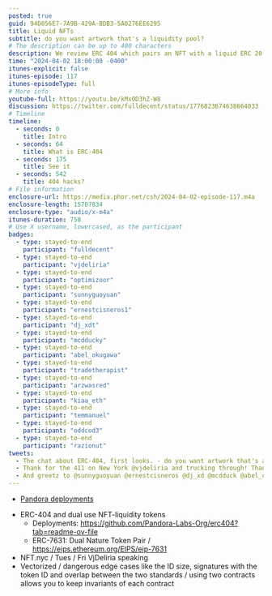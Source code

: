 ```yaml
---
posted: true
guid: 94D056E7-7A9B-429A-BDB3-5A0276EE6295
title: Liquid NFTs
subtitle: do you want artwork that's a liquidity pool?
# The description can be up to 400 characters
description: We review ERC 404 which pairs an NFT with a liquid ERC 20 token, enabling DeFi interactions. Looks at issues, confusion arising from transfers, potential security risks, and market reactions.
time: "2024-04-02 18:00:00 -0400"
itunes-explicit: false
itunes-episode: 117
itunes-episodeType: full
# More info
youtube-full: https://youtu.be/kMx0D3hZ-W8
discussion: https://twitter.com/fulldecent/status/1776823674638664033
# Timeline
timeline:
  - seconds: 0
    title: Intro
  - seconds: 64
    title: What is ERC-404
  - seconds: 175
    title: See it
  - seconds: 542
    title: 404 hacks?
# File information
enclosure-url: https://media.phor.net/csh/2024-04-02-episode-117.m4a
enclosure-length: 15707834
enclosure-type: "audio/x-m4a"
itunes-duration: 758
# Use X username, lowercased, as the participant
badges:
  - type: stayed-to-end
    participant: "fulldecent"
  - type: stayed-to-end
    participant: "vjdeliria"
  - type: stayed-to-end
    participant: "optimizoor"
  - type: stayed-to-end
    participant: "sunnyguoyuan"
  - type: stayed-to-end
    participant: "ernestcisneros1"
  - type: stayed-to-end
    participant: "dj_xdt"
  - type: stayed-to-end
    participant: "mcdducky"
  - type: stayed-to-end
    participant: "abel_okugawa"
  - type: stayed-to-end
    participant: "tradetherapist"
  - type: stayed-to-end
    participant: "arzwasred"
  - type: stayed-to-end
    participant: "kiaa_eth"
  - type: stayed-to-end
    participant: "temmanuel"
  - type: stayed-to-end
    participant: "oddcod3"
  - type: stayed-to-end
    participant: "razionut"
tweets:
  - The chat about ERC-404, first looks. - do you want artwork that's a liquidity pool? - security issue - dual contract approach
  - Thank for the 411 on New York @vjdeliria and trucking through! Thank you for the analysis on 404 @optimizoor
  - And greetz to @sunnyguoyuan @ernestcisneros @dj_xd @mcdduck @abel_okugaw @tradetherapis @arzwasre @kiaa_et @temmanue @oddcod @razionut for joining the call. And a wassup to @PandoraProtocol
---
```


- [Pandora deployments](https://github.com/Pandora-Labs-Org/erc404?tab=readme-ov-file)

<!--end of quick notes-->

- ERC-404 and dual use NFT-liquidity tokens
  - Deployments: https://github.com/Pandora-Labs-Org/erc404?tab=readme-ov-file
  - ERC-7631: Dual Nature Token Pair / https://eips.ethereum.org/EIPS/eip-7631
- NFT.nyc / Tues / Fri VjDeliria speaking
- Vectorized / dangerous edge cases like the ID size, signatures with the token ID and overlap between the two standards / using two contracts allows you to keep invariants of each contract